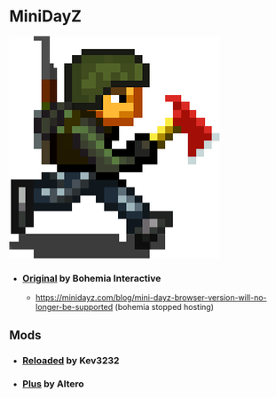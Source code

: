 # MiniDayZ

![Survivor](./survivor.png)

* ### [Original](https://minidayz.com/home) by Bohemia Interactive
  * https://minidayz.com/blog/mini-dayz-browser-version-will-no-longer-be-supported (bohemia stopped hosting)
## Mods
* ### [Reloaded](https://discord.gg/CSktjeQWtC) by Kev3232
* ### [Plus](https://canebeads.com/MDZPlus/MDZPlus.html) by Altero

